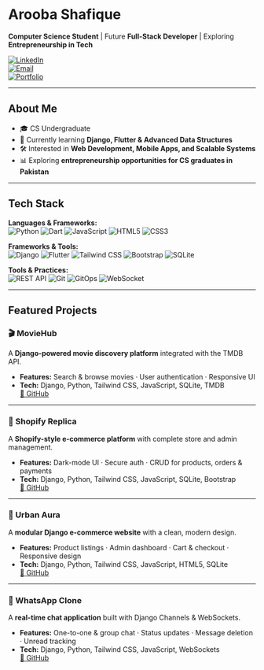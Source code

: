 # Arooba Shafique  

 **Computer Science Student** | Future **Full-Stack Developer** | Exploring **Entrepreneurship in Tech**  

[![LinkedIn](https://img.shields.io/badge/LinkedIn-Connect-blue?style=flat-square&logo=linkedin)](https://www.linkedin.com/in/arooba-shafique/)  
[![Email](https://img.shields.io/badge/Email-Contact-red?style=flat-square&logo=gmail)](mailto:aroobas2004@gmail.com)  
[![Portfolio](https://img.shields.io/badge/Portfolio-Visit-green?style=flat-square&logo=google-chrome)](https://arooba-shafique.github.io/Portfolio/)


---

## About Me  
- 🎓 CS Undergraduate 
- 🌱 Currently learning **Django, Flutter & Advanced Data Structures**  
- 🛠 Interested in **Web Development, Mobile Apps, and Scalable Systems**  
- 📊 Exploring **entrepreneurship opportunities for CS graduates in Pakistan**  

---
## Tech Stack  

**Languages & Frameworks:**  
![Python](https://img.shields.io/badge/Python-3776AB?style=flat-square&logo=python&logoColor=white) 
![Dart](https://img.shields.io/badge/Dart-0175C2?style=flat-square&logo=dart&logoColor=white) 
![JavaScript](https://img.shields.io/badge/JavaScript-F7DF1E?style=flat-square&logo=javascript&logoColor=black) 
![HTML5](https://img.shields.io/badge/HTML5-E34F26?style=flat-square&logo=html5&logoColor=white) 
![CSS3](https://img.shields.io/badge/CSS3-1572B6?style=flat-square&logo=css3&logoColor=white)  

**Frameworks & Tools:**  
![Django](https://img.shields.io/badge/Django-092E20?style=flat-square&logo=django&logoColor=white) 
![Flutter](https://img.shields.io/badge/Flutter-02569B?style=flat-square&logo=flutter&logoColor=white) 
![Tailwind CSS](https://img.shields.io/badge/Tailwind_CSS-38B2AC?style=flat-square&logo=tailwind-css&logoColor=white) 
![Bootstrap](https://img.shields.io/badge/Bootstrap-563D7C?style=flat-square&logo=bootstrap&logoColor=white) 
![SQLite](https://img.shields.io/badge/SQLite-003B57?style=flat-square&logo=sqlite&logoColor=white)  

**Tools & Practices:**  
![REST API](https://img.shields.io/badge/REST_API-0052CC?style=flat-square) 
![Git](https://img.shields.io/badge/Git-F05032?style=flat-square&logo=git&logoColor=white) 
![GitOps](https://img.shields.io/badge/GitOps-000000?style=flat-square) 
![WebSocket](https://img.shields.io/badge/WebSocket-008000?style=flat-square)  

---

## Featured Projects  

### 🎬 MovieHub  
 A **Django-powered movie discovery platform** integrated with the TMDB API.  
- **Features:** Search & browse movies · User authentication · Responsive UI  
- **Tech:** Django, Python, Tailwind CSS, JavaScript, SQLite, TMDB  
[🔗 GitHub](https://github.com/arooba-shafique/MovieHub) 

---

### 🛒 Shopify Replica  
 A **Shopify-style e-commerce platform** with complete store and admin management.  
- **Features:** Dark-mode UI · Secure auth · CRUD for products, orders & payments  
- **Tech:** Django, Python, Tailwind CSS, JavaScript, SQLite, Bootstrap  
[🔗 GitHub](https://github.com/arooba-shafique/shopify-replica) 

---

### 🌆 Urban Aura  
 A **modular Django e-commerce website** with a clean, modern design.  
- **Features:** Product listings · Admin dashboard · Cart & checkout · Responsive design  
- **Tech:** Django, Python, Tailwind CSS, JavaScript, HTML5, SQLite  
[🔗 GitHub](https://github.com/arooba-shafique/urban-aura-ecommerce) 

---

### 💬 WhatsApp Clone  
 A **real-time chat application** built with Django Channels & WebSockets.  
- **Features:** One-to-one & group chat · Status updates · Message deletion · Unread tracking  
- **Tech:** Django, Python, Tailwind CSS, JavaScript, WebSockets  
[🔗 GitHub](https://github.com/arooba-shafique/whatsapp-clone)  
